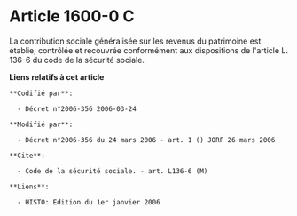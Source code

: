# Article 1600-0 C

La contribution sociale généralisée sur les revenus du patrimoine est établie, contrôlée et recouvrée conformément aux
dispositions de l'article L. 136-6 du code de la sécurité sociale.

**Liens relatifs à cet article**

	**Codifié par**:

	  - Décret n°2006-356 2006-03-24

	**Modifié par**:

	  - Décret n°2006-356 du 24 mars 2006 - art. 1 () JORF 26 mars 2006

	**Cite**:

	  - Code de la sécurité sociale. - art. L136-6 (M)

	**Liens**:

	  - HISTO: Edition du 1er janvier 2006
